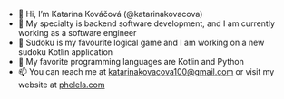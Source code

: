 - 👋 Hi, I’m Katarína Kováčová (@katarinakovacova)
- 👀 My specialty is backend software development, and I am currently working as a software engineer
- 🌱 Sudoku is my favourite logical game and I am working on a new sudoku Kotlin application
- 💞️ My favorite programming languages are Kotlin and Python
- 📫 You can reach me at katarinakovacova100@gmail.com or visit my website at [phelela.com](https://phelela.com)

<!---
katarinakovacova/katarinakovacova is a ✨ special ✨ repository because its `README.md` (this file) appears on your GitHub profile.
You can click the Preview link to take a look at your changes.
--->

